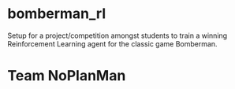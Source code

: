 # bomberman_rl
Setup for a project/competition amongst students to train a winning Reinforcement Learning agent for the classic game Bomberman.

# Team NoPlanMan

